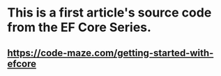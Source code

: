 # This is a first article's source code from the EF Core Series.
## https://code-maze.com/getting-started-with-efcore
